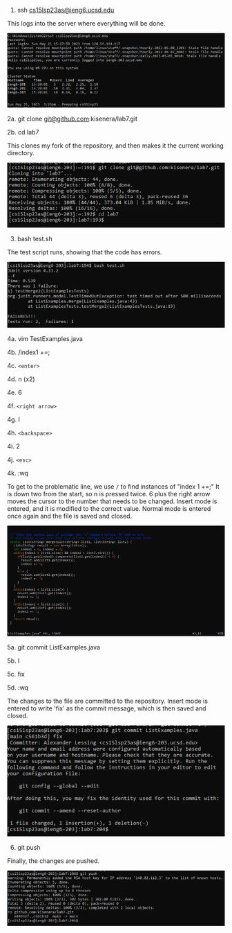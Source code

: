 1. ssh cs15lsp23as@ieng6.ucsd.edu

This logs into the server where everything will be done.

![Image](lr4a.PNG)

2a. git clone git@github.com:kisenera/lab7.git

2b. cd lab7

This clones my fork of the repository, and then makes it the current working directory.

![Image](lr4b.PNG)

3. bash test.sh

The test script runs, showing that the code has errors.

![Image](lr4c.PNG)

4a. vim TestExamples.java

4b. /index1 +=;

4c. `<enter>`
  
4d. n (x2)

4e. 6
  
4f. `<right arrow>`
  
4g. I
  
4h. `<backspace>`
  
4i. 2
  
4j. `<esc>`
  
4k. :wq

To get to the problematic line, we use `/` to find instances of "index 1 +=;" It is down two from the start, so n is pressed twice. 6 plus the right arrow moves the cursor to the number that needs to be changed. Insert mode is entered, and it is modified to the correct value. Normal mode is entered once again and the file is saved and closed.
  
![Image](lr4d.PNG)
  
5a. git commit ListExamples.java
  
5b. I
  
5c. fix
  
5d. :wq

The changes to the file are committed to the repository. Insert mode is entered to write 'fix' as the commit message, which is then saved and closed.
  
![Image](lr4e.PNG)
  
6. git push

Finally, the changes are pushed.
  
![Image](lr4f.PNG)

